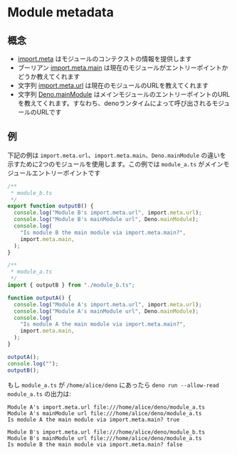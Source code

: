 # Module metadata

<!-- ## Concepts -->
## 概念

<!--
- [import.meta](https://developer.mozilla.org/en-US/docs/Web/JavaScript/Reference/Statements/import.meta)
  can provide information on the context of the module
- The boolean
  [import.meta.main](https://doc.deno.land/builtin/stable#ImportMeta) will let
  you know if the current module is the program entry point
- The string [import.meta.url](https://doc.deno.land/builtin/stable#ImportMeta)
  will give you the URL of the current module
- The string
  [Deno.mainModule](https://doc.deno.land/builtin/stable#Deno.mainModule) will
  give you the URL of the main module entry point, i.e. the module invoked by
  the deno runtime
-->
- [import.meta](https://developer.mozilla.org/en-US/docs/Web/JavaScript/Reference/Statements/import.meta) はモジュールのコンテクストの情報を提供します
- ブーリアン [import.meta.main](https://doc.deno.land/builtin/stable#ImportMeta) は現在のモジュールがエントリーポイントかどうか教えてくれます
- 文字列 [import.meta.url](https://doc.deno.land/builtin/stable#ImportMeta) は現在のモジュールのURLを教えてくれます
- 文字列 [Deno.mainModule](https://doc.deno.land/builtin/stable#Deno.mainModule) はメインモジュールのエントリーポイントのURLを教えてくれます。すなわち、denoランタイムによって呼び出されるモジュールのURLです

<!-- ## Example -->
## 例

<!--
The example below uses two modules to show the difference between
`import.meta.url`, `import.meta.main` and `Deno.mainModule`. In this example,
`module_a.ts` is the main module entry point
-->
下記の例は `import.meta.url`、`import.meta.main`、`Deno.mainModule` の違いを示すために2つのモジュールを使用します。この例では `module_a.ts` がメインモジュールエントリーポイントです

```ts
/**
 * module_b.ts
 */
export function outputB() {
  console.log("Module B's import.meta.url", import.meta.url);
  console.log("Module B's mainModule url", Deno.mainModule);
  console.log(
    "Is module B the main module via import.meta.main?",
    import.meta.main,
  );
}
```

```ts
/**
 * module_a.ts
 */
import { outputB } from "./module_b.ts";

function outputA() {
  console.log("Module A's import.meta.url", import.meta.url);
  console.log("Module A's mainModule url", Deno.mainModule);
  console.log(
    "Is module A the main module via import.meta.main?",
    import.meta.main,
  );
}

outputA();
console.log("");
outputB();
```

<!--
If `module_a.ts` is located in `/home/alice/deno` then the output of
`deno run --allow-read module_a.ts` is:
-->
もし `module_a.ts` が `/home/alice/deno` にあったら `deno run --allow-read module_a.ts` の出力は:

```
Module A's import.meta.url file:///home/alice/deno/module_a.ts
Module A's mainModule url file:///home/alice/deno/module_a.ts
Is module A the main module via import.meta.main? true

Module B's import.meta.url file:///home/alice/deno/module_b.ts
Module B's mainModule url file:///home/alice/deno/module_a.ts
Is module B the main module via import.meta.main? false
```

